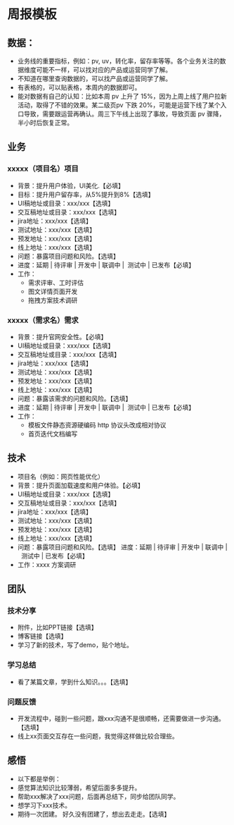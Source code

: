 # 周报模板

## 数据：
- 业务线的重要指标，例如：pv, uv，转化率，留存率等等。各个业务关注的数据维度可能不一样，可以找对应的产品或运营同学了解。
- 不知道在哪里查询数据的，可以找产品或运营同学了解。
- 有表格的，可以贴表格，本周内的数据即可。
- 能对数据有自己的认知：比如本周 pv 上升了 15%，因为上周上线了用户拉新活动，取得了不错的效果。某二级页pv 下跌 20%，可能是运营下线了某个入口导致，需要跟运营再确认。周三下午线上出现了事故，导致页面 pv 骤降，半小时后恢复正常。

## 业务

### xxxxx（项目名）项目
* 背景：提升用户体验，UI美化.【必填】
* 目标：提升用户留存率，从5%提升到8%【选填】
* UI稿地址或目录：xxx/xxx【选填】
* 交互稿地址或目录：xxx/xxx【选填】
* jira地址：xxx/xxx【选填】
* 测试地址：xxx/xxx【选填】
* 预发地址：xxx/xxx【选填】
* 线上地址：xxx/xxx【选填】
* 问题：暴露项目问题和风险。【选填】
* 进度：延期 | 待评审 | 开发中 | 联调中 |  测试中 | 已发布【必填】
* 工作：
  - 需求评审、工时评估
  - 图文详情页面开发
  - 拖拽方案技术调研

### xxxxx（需求名）需求 
* 背景：提升官网安全性。【必填】
* UI稿地址或目录：xxx/xxx【选填】
* 交互稿地址或目录：xxx/xxx【选填】
* jira地址：xxx/xxx【选填】	
* 测试地址：xxx/xxx【选填】
* 预发地址：xxx/xxx【选填】
* 线上地址：xxx/xxx【选填】
* 问题：暴露该需求的问题和风险。【选填】
* 进度：延期 | 待评审 | 开发中 | 联调中 |  测试中 | 已发布【必填】
* 工作：
  - 模板文件静态资源硬编码 http 协议头改成相对协议
  - 首页迭代文档编写


## 技术 
* 项目名（例如：网页性能优化） 
* 背景：提升页面加载速度和用户体验。【必填】 
* UI稿地址或目录：xxx/xxx【选填】
* 交互稿地址或目录：xxx/xxx【选填】 
* jira地址：xxx/xxx【选填】 
* 测试地址：xxx/xxx【选填】 
* 预发地址：xxx/xxx【选填】
* 线上地址：xxx/xxx【选填】 
* 问题：暴露项目问题和风险。【选填】 进度：延期 | 待评审 | 开发中 | 联调中 |  测试中 | 已发布【必填】
* 工作：xxxx 方案调研

## 团队

### 技术分享
* 附件，比如PPT链接【选填】
* 博客链接【选填】
* 学习了新的技术，写了demo，贴个地址。

### 学习总结
* 看了某篇文章，学到什么知识。。。【选填】

### 问题反馈
* 开发流程中，碰到一些问题，跟xxx沟通不是很顺畅，还需要做进一步沟通。【选填】
* 线上xx页面交互存在一些问题，我觉得这样做比较合理些。

## 感悟
* 以下都是举例：
* 感觉算法知识比较薄弱，希望后面多多提升。
* 帮助xxx解决了xxx问题，后面再总结下，同步给团队同学。
* 想学习下xxx技术。
* 期待一次团建。
好久没有团建了，想出去走走。【选填】